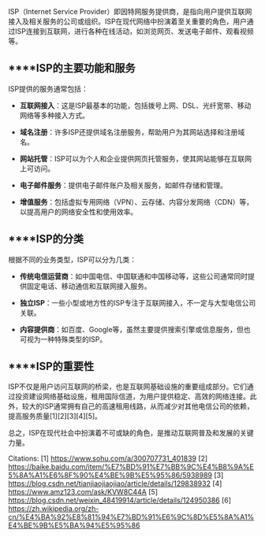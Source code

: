 ISP（Internet Service Provider）即因特网服务提供商，是指向用户提供互联网接入及相关服务的公司或组织。ISP在现代网络中扮演着至关重要的角色，用户通过ISP连接到互联网，进行各种在线活动，如浏览网页、发送电子邮件、观看视频等。

## ****ISP的主要功能和服务

ISP提供的服务通常包括：

- **互联网接入**：这是ISP最基本的功能，包括拨号上网、DSL、光纤宽带、移动网络等多种接入方式。

- **域名注册**：许多ISP还提供域名注册服务，帮助用户为其网站选择和注册域名。

- **网站托管**：ISP可以为个人和企业提供网页托管服务，使其网站能够在互联网上可访问。

- **电子邮件服务**：提供电子邮件账户及相关服务，如邮件存储和管理。

- **增值服务**：包括虚拟专用网络（VPN）、云存储、内容分发网络（CDN）等，以提高用户的网络安全性和使用效率。

## ****ISP的分类

根据不同的业务类型，ISP可以分为几类：

- **传统电信运营商**：如中国电信、中国联通和中国移动等，这些公司通常同时提供固定电话、移动通信和互联网接入服务。

- **独立ISP**：一些小型或地方性的ISP专注于互联网接入，不一定与大型电信公司关联。

- **内容提供商**：如百度、Google等，虽然主要提供搜索引擎或信息服务，但也可视为一种特殊类型的ISP。

## ****ISP的重要性

ISP不仅是用户访问互联网的桥梁，也是互联网基础设施的重要组成部分。它们通过投资建设网络基础设施，租用国际信道，为用户提供稳定、高效的网络连接。此外，较大的ISP通常拥有自己的高速租用线路，从而减少对其他电信公司的依赖，提高服务质量[1][2][3][4][5]。

总之，ISP在现代社会中扮演着不可或缺的角色，是推动互联网普及和发展的关键力量。

Citations:
[1] https://www.sohu.com/a/300707731_401839
[2] https://baike.baidu.com/item/%E7%BD%91%E7%BB%9C%E4%B8%9A%E5%8A%A1%E6%8F%90%E4%BE%9B%E5%95%86/5938989
[3] https://blog.csdn.net/tianjiaojiaojiao/article/details/129838932
[4] https://www.amz123.com/ask/KVW8C44A
[5] https://blog.csdn.net/weixin_48419914/article/details/124950386
[6] https://zh.wikipedia.org/zh-cn/%E4%BA%92%E8%81%94%E7%BD%91%E6%9C%8D%E5%8A%A1%E4%BE%9B%E5%BA%94%E5%95%86
